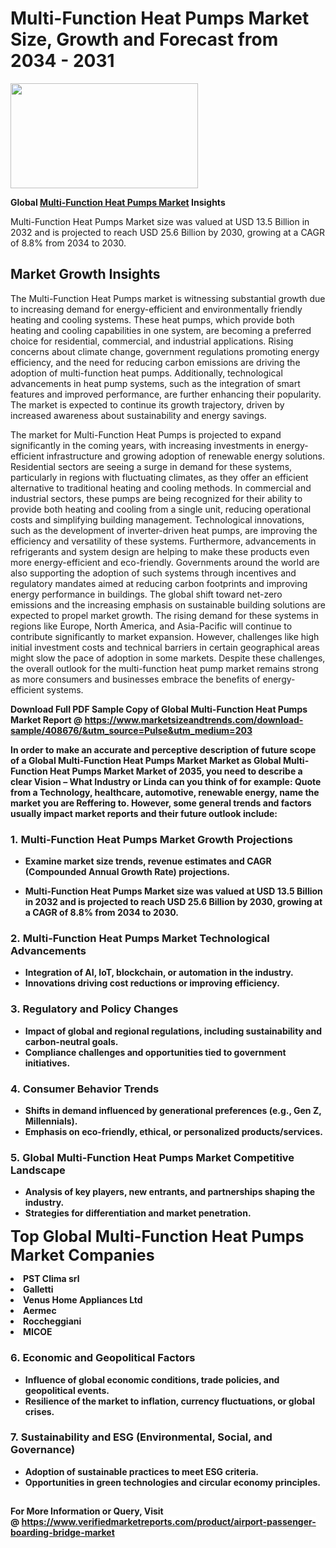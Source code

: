 <H1>Multi-Function Heat Pumps Market Size, Growth and Forecast from 2034 - 2031</H1><img class="aligncenter size-medium wp-image-584254" src="https://thirdeyenews.in/wp-content/uploads/2034/09/Global-Market-Research-300x168.jpeg" alt="" width="300" height="168" /><p><strong>Global&nbsp;<a href="https://www.marketsizeandtrends.com/download-sample/408676/&amp;utm_source=Pulse&amp;utm_medium=203">Multi-Function Heat Pumps Market</a> Insights</strong></p><p>Multi-Function Heat Pumps Market size was valued at USD 13.5 Billion in 2032 and is projected to reach USD 25.6 Billion by 2030, growing at a CAGR of 8.8% from 2034 to 2030.</p><p><h2>Market Growth Insights</h2> <p>The Multi-Function Heat Pumps market is witnessing substantial growth due to increasing demand for energy-efficient and environmentally friendly heating and cooling systems. These heat pumps, which provide both heating and cooling capabilities in one system, are becoming a preferred choice for residential, commercial, and industrial applications. Rising concerns about climate change, government regulations promoting energy efficiency, and the need for reducing carbon emissions are driving the adoption of multi-function heat pumps. Additionally, technological advancements in heat pump systems, such as the integration of smart features and improved performance, are further enhancing their popularity. The market is expected to continue its growth trajectory, driven by increased awareness about sustainability and energy savings.</p> <p><strong></strong></p> <p>The market for Multi-Function Heat Pumps is projected to expand significantly in the coming years, with increasing investments in energy-efficient infrastructure and growing adoption of renewable energy solutions. Residential sectors are seeing a surge in demand for these systems, particularly in regions with fluctuating climates, as they offer an efficient alternative to traditional heating and cooling methods. In commercial and industrial sectors, these pumps are being recognized for their ability to provide both heating and cooling from a single unit, reducing operational costs and simplifying building management. Technological innovations, such as the development of inverter-driven heat pumps, are improving the efficiency and versatility of these systems. Furthermore, advancements in refrigerants and system design are helping to make these products even more energy-efficient and eco-friendly. Governments around the world are also supporting the adoption of such systems through incentives and regulatory mandates aimed at reducing carbon footprints and improving energy performance in buildings. The global shift toward net-zero emissions and the increasing emphasis on sustainable building solutions are expected to propel market growth. The rising demand for these systems in regions like Europe, North America, and Asia-Pacific will continue to contribute significantly to market expansion. However, challenges like high initial investment costs and technical barriers in certain geographical areas might slow the pace of adoption in some markets. Despite these challenges, the overall outlook for the multi-function heat pump market remains strong as more consumers and businesses embrace the benefits of energy-efficient systems. <p><strong></p><p><span class=""><strong>Download Full PDF Sample Copy of Global Multi-Function Heat Pumps Market Report</strong> @ <a href="https://www.marketsizeandtrends.com/download-sample/408676/&amp;utm_source=Pulse&amp;utm_medium=203" target="_blank">https://www.marketsizeandtrends.com/download-sample/408676/&amp;utm_source=Pulse&amp;utm_medium=203</a></span></p><p>In order to make an accurate and perceptive description of future scope of a Global&nbsp;Multi-Function Heat Pumps Market Market as Global&nbsp;Multi-Function Heat Pumps Market Market of 2035, you need to describe a clear Vision &ndash; What Industry or Linda can you think of for example: Quote from a Technology, healthcare, automotive, renewable energy, name the market you are Reffering to. However, some general trends and factors usually impact market reports and their future outlook include:</p><h3>1.&nbsp;<strong>Multi-Function Heat Pumps Market Growth Projections</strong></h3><ul><li>Examine market size trends, revenue estimates and CAGR (Compounded Annual Growth Rate) projections.</li><li><p>Multi-Function Heat Pumps Market size was valued at USD 13.5 Billion in 2032 and is projected to reach USD 25.6 Billion by 2030, growing at a CAGR of 8.8% from 2034 to 2030.</p></li></ul><h3>2.&nbsp;<strong>Multi-Function Heat Pumps Market Technological Advancements</strong></h3><ul><li>Integration of AI, IoT, blockchain, or automation in the industry.</li><li>Innovations driving cost reductions or improving efficiency.</li></ul><h3>3.&nbsp;<strong>Regulatory and Policy Changes</strong></h3><ul><li>Impact of global and regional regulations, including sustainability and carbon-neutral goals.</li><li>Compliance challenges and opportunities tied to government initiatives.</li></ul><h3>4.&nbsp;<strong>Consumer Behavior Trends</strong></h3><ul><li>Shifts in demand influenced by generational preferences (e.g., Gen Z, Millennials).</li><li>Emphasis on eco-friendly, ethical, or personalized products/services.</li></ul><h3>5.&nbsp;<strong>Global Multi-Function Heat Pumps Market Competitive Landscape</strong></h3><ul><li>Analysis of key players, new entrants, and partnerships shaping the industry.</li><li>Strategies for differentiation and market penetration.</li></ul><p data-pm-slice="1 1 []"><span style="color: inherit; font-family: inherit; font-size: 25px;">Top Global Multi-Function Heat Pumps Market Companies</span></p><div class="" data-test-id=""><p><li>PST Clima srl</li><li> Galletti</li><li> Venus Home Appliances Ltd</li><li> Aermec</li><li> Roccheggiani</li><li> MICOE</li></p></div><h3>6.&nbsp;<strong>Economic and Geopolitical Factors</strong></h3><ul><li>Influence of global economic conditions, trade policies, and geopolitical events.</li><li>Resilience of the market to inflation, currency fluctuations, or global crises.</li></ul><h3>7.&nbsp;<strong>Sustainability and ESG (Environmental, Social, and Governance)</strong></h3><ul><li>Adoption of sustainable practices to meet ESG criteria.</li><li>Opportunities in green technologies and circular economy principles.</li></ul><h2><strong style="font-size: 14px;">For More Information or Query, Visit @&nbsp;</strong><a style="background-color: #ffffff; font-size: 14px;" href="https://www.marketsizeandtrends.com/report/multi-function-heat-pumps-market/" target="_blank">https://www.verifiedmarketreports.com/product/airport-passenger-boarding-bridge-market</a></h2>
